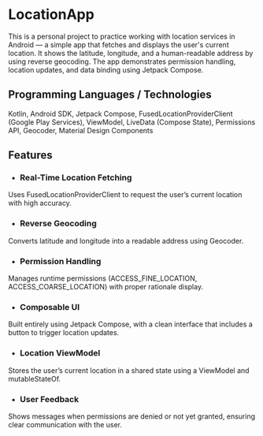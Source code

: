 # LocationApp
This is a personal project to practice working with location services in Android — a simple app that fetches and displays the user's current location. It shows the latitude, longitude, and a human-readable address by using reverse geocoding. The app demonstrates permission handling, location updates, and data binding using Jetpack Compose.

## Programming Languages / Technologies
Kotlin, Android SDK, Jetpack Compose, FusedLocationProviderClient (Google Play Services), ViewModel, LiveData (Compose State), Permissions API, Geocoder, Material Design Components

## Features
- ### Real-Time Location Fetching
Uses FusedLocationProviderClient to request the user’s current location with high accuracy.

- ### Reverse Geocoding
Converts latitude and longitude into a readable address using Geocoder.

- ### Permission Handling
Manages runtime permissions (ACCESS_FINE_LOCATION, ACCESS_COARSE_LOCATION) with proper rationale display.

- ### Composable UI
Built entirely using Jetpack Compose, with a clean interface that includes a button to trigger location updates.

- ### Location ViewModel
Stores the user’s current location in a shared state using a ViewModel and mutableStateOf.

- ### User Feedback
Shows messages when permissions are denied or not yet granted, ensuring clear communication with the user.


